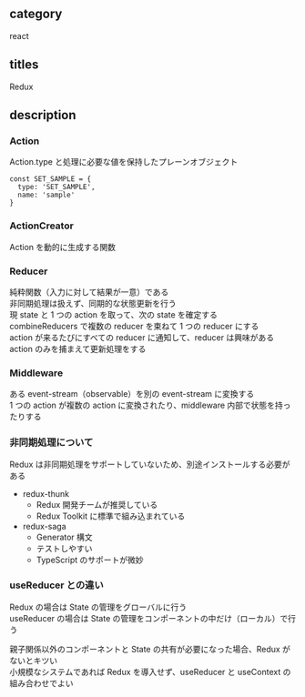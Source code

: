 ## category

react

## titles

Redux

## description

### Action

Action.type と処理に必要な値を保持したプレーンオブジェクト

```js:Actionの例
const SET_SAMPLE = {
  type: 'SET_SAMPLE',
  name: 'sample'
}
```

### ActionCreator

Action を動的に生成する関数

### Reducer

純粋関数（入力に対して結果が一意）である  
非同期処理は扱えず、同期的な状態更新を行う  
現 state と 1 つの action を取って、次の state を確定する  
combineReducers で複数の reducer を束ねて 1 つの reducer にする  
action が来るたびにすべての reducer に通知して、reducer は興味がある action のみを捕まえて更新処理をする

### Middleware

ある event-stream（observable）を別の event-stream に変換する  
1 つの action が複数の action に変換されたり、middleware 内部で状態を持ったりする

### 非同期処理について

Redux は非同期処理をサポートしていないため、別途インストールする必要がある

- redux-thunk
  - Redux 開発チームが推奨している
  - Redux Toolkit に標準で組み込まれている
- redux-saga
  - Generator 構文
  - テストしやすい
  - TypeScript のサポートが微妙

### useReducer との違い

Redux の場合は State の管理をグローバルに行う  
useReducer の場合は State の管理をコンポーネントの中だけ（ローカル）で行う

親子関係以外のコンポーネントと State の共有が必要になった場合、Redux がないとキツい  
小規模なシステムであれば Redux を導入せず、useReducer と useContext の組み合わせでよい
